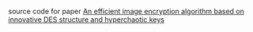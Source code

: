 source code for paper [An efficient image encryption algorithm based on innovative DES structure and hyperchaotic keys](https://ieeexplore.ieee.org/abstract/document/10192917)
